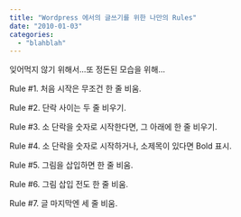 ```yaml
---
title: "Wordpress 에서의 글쓰기를 위한 나만의 Rules"
date: "2010-01-03"
categories: 
  - "blahblah"
---
```


  

잊어먹지 않기 위해서...또 정돈된 모습을 위해...

  

Rule #1. 처음 시작은 무조건 한 줄 비움.

  

Rule #2. 단락 사이는 두 줄 비우기.

  

Rule #3. 소 단락을 숫자로 시작한다면, 그 아래에 한 줄 비우기.

  

Rule #4. 소 단락을 숫자로 시작하거나, 소제목이 있다면 Bold 표시.

  

Rule #5. 그림을 삽입하면 한 줄 비움.

  

Rule #6. 그림 삽입 전도 한 줄 비움.

  

Rule #7. 글 마지막엔 세 줄 비움.
